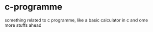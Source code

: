 # c-programme
something related to c programme, like a basic calculator in c and ome more stuffs ahead
